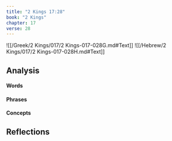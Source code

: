 ```yaml
---
title: "2 Kings 17:28"
book: "2 Kings"
chapter: 17
verse: 28
---
```

![[/Greek/2 Kings/017/2 Kings-017-028G.md#Text]]
![[/Hebrew/2 Kings/017/2 Kings-017-028H.md#Text]]

## Analysis

#### Words

#### Phrases

#### Concepts

## Reflections
